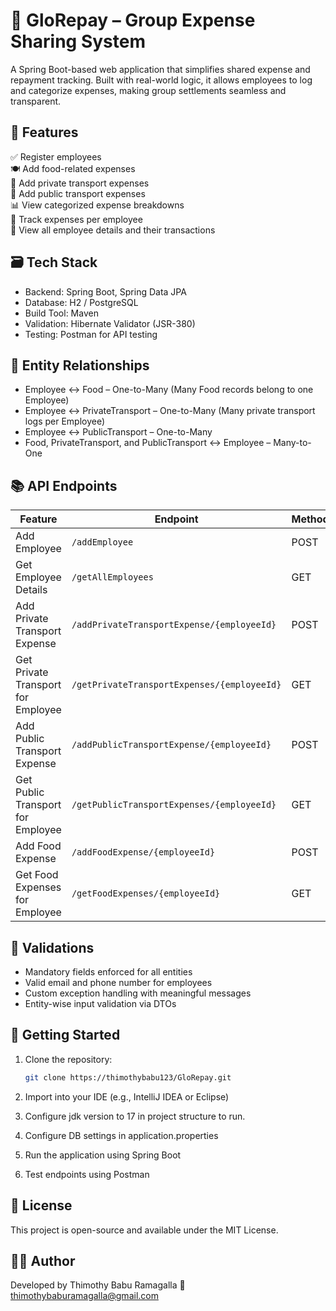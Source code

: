 
# 💸 GloRepay – Group Expense Sharing System  
A Spring Boot-based web application that simplifies shared expense and repayment tracking. Built with real-world logic, it allows employees to log and categorize expenses, making group settlements seamless and transparent.

## 📌 Features  
✅ Register employees  
🍽️ Add food-related expenses  
🚗 Add private transport expenses  
🚌 Add public transport expenses  
📊 View categorized expense breakdowns  
👥 Track expenses per employee  
📄 View all employee details and their transactions  

## 🗃️ Tech Stack  
- Backend: Spring Boot, Spring Data JPA  
- Database: H2 / PostgreSQL  
- Build Tool: Maven  
- Validation: Hibernate Validator (JSR-380)  
- Testing: Postman for API testing  

## 🧩 Entity Relationships  

-  Employee ↔ Food – One-to-Many (Many Food records belong to one Employee)  
- Employee ↔ PrivateTransport – One-to-Many (Many private transport logs per Employee)  
- Employee ↔ PublicTransport – One-to-Many  
- Food, PrivateTransport, and PublicTransport ↔ Employee – Many-to-One  
 

## 📚 API Endpoints  

| Feature | Endpoint | Method |
|--------|----------|--------|
| Add Employee | `/addEmployee` | POST |
| Get Employee Details | `/getAllEmployees` | GET |
| Add Private Transport Expense | `/addPrivateTransportExpense/{employeeId}` | POST |
| Get Private Transport for Employee | `/getPrivateTransportExpenses/{employeeId}` | GET |
| Add Public Transport Expense | `/addPublicTransportExpense/{employeeId}` | POST |
| Get Public Transport for Employee | `/getPublicTransportExpenses/{employeeId}` | GET |
| Add Food Expense | `/addFoodExpense/{employeeId}` | POST |
| Get Food Expenses for Employee | `/getFoodExpenses/{employeeId}` | GET |

## 🔐 Validations  
- Mandatory fields enforced for all entities  
- Valid email and phone number for employees  
- Custom exception handling with meaningful messages  
- Entity-wise input validation via DTOs  

## 🚀 Getting Started  
1. Clone the repository:  
   ```bash
   git clone https://thimothybabu123/GloRepay.git

2. Import into your IDE (e.g., IntelliJ IDEA or Eclipse)

3. Configure jdk version to 17 in project structure to run.

4. Configure DB settings in application.properties

5. Run the application using Spring Boot

6. Test endpoints using Postman

## 📝 License
This project is open-source and available under the MIT License.

## 👨‍💻 Author
Developed by Thimothy Babu Ramagalla
📧 thimothybaburamagalla@gmail.com
